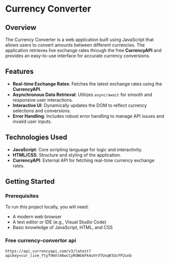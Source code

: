 # Currency Converter

## Overview

The Currency Converter is a web application built using JavaScript that allows users to convert amounts between different currencies. The application retrieves live exchange rates through the free **CurrencyAPI** and provides an easy-to-use interface for accurate currency conversions.

## Features

- **Real-time Exchange Rates**: Fetches the latest exchange rates using the **CurrencyAPI**.
- **Asynchronous Data Retrieval**: Utilizes `async/await` for smooth and responsive user interactions.
- **Interactive UI**: Dynamically updates the DOM to reflect currency selections and conversions.
- **Error Handling**: Includes robust error handling to manage API issues and invalid user inputs.

## Technologies Used

- **JavaScript**: Core scripting language for logic and interactivity.
- **HTML/CSS**: Structure and styling of the application.
- **CurrencyAPI**: External API for fetching real-time currency exchange rates.

## Getting Started

### Prerequisites

To run this project locally, you will need:

- A modern web browser
- A text editor or IDE (e.g., Visual Studio Code)
- Basic knowledge of JavaScript, HTML, and CSS

### Free currency-convertor api
`https://api.currencyapi.com/v3/latest?apikey=cur_live_Ytyf9mVlm6wcCyRUWGkFk4uVrVTUxqKtUcFP2unb`
